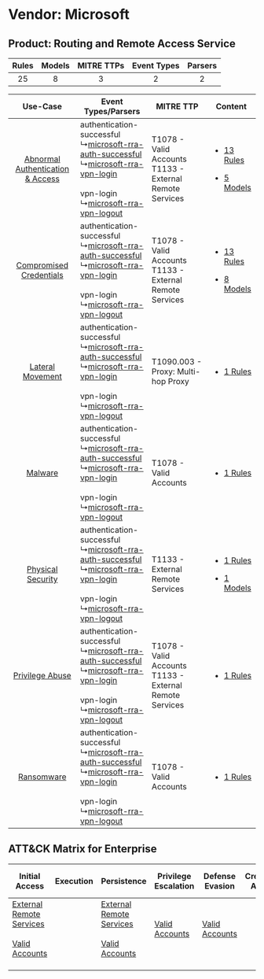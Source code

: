 Vendor: Microsoft
=================
Product: Routing and Remote Access Service
------------------------------------------
| Rules | Models | MITRE TTPs | Event Types | Parsers |
|:-----:|:------:|:----------:|:-----------:|:-------:|
|  25   |   8    |     3      |      2      |    2    |

|    Use-Case    | Event Types/Parsers    | MITRE TTP    | Content    |
|:----:| ---- | ---- | ---- |
| [Abnormal Authentication & Access](../../../UseCases/uc_abnormal_authentication_&_access.md) |  authentication-successful<br> ↳[microsoft-rra-auth-successful](Ps/pC_microsoftrraauthsuccessful.md)<br> ↳[microsoft-rra-vpn-login](Ps/pC_microsoftrravpnlogin.md)<br><br> vpn-login<br> ↳[microsoft-rra-vpn-logout](Ps/pC_microsoftrravpnlogout.md)<br> | T1078 - Valid Accounts<br>T1133 - External Remote Services<br> | [<ul><li>13 Rules</li></ul><ul><li>5 Models</li></ul>](RM/r_m_microsoft_routing_and_remote_access_service_Abnormal_Authentication_&_Access.md) |
|          [Compromised Credentials](../../../UseCases/uc_compromised_credentials.md)          |  authentication-successful<br> ↳[microsoft-rra-auth-successful](Ps/pC_microsoftrraauthsuccessful.md)<br> ↳[microsoft-rra-vpn-login](Ps/pC_microsoftrravpnlogin.md)<br><br> vpn-login<br> ↳[microsoft-rra-vpn-logout](Ps/pC_microsoftrravpnlogout.md)<br> | T1078 - Valid Accounts<br>T1133 - External Remote Services<br> | [<ul><li>13 Rules</li></ul><ul><li>8 Models</li></ul>](RM/r_m_microsoft_routing_and_remote_access_service_Compromised_Credentials.md)          |
|    [Lateral Movement](../../../UseCases/uc_lateral_movement.md)    |  authentication-successful<br> ↳[microsoft-rra-auth-successful](Ps/pC_microsoftrraauthsuccessful.md)<br> ↳[microsoft-rra-vpn-login](Ps/pC_microsoftrravpnlogin.md)<br><br> vpn-login<br> ↳[microsoft-rra-vpn-logout](Ps/pC_microsoftrravpnlogout.md)<br> | T1090.003 - Proxy: Multi-hop Proxy<br>    | [<ul><li>1 Rules</li></ul>](RM/r_m_microsoft_routing_and_remote_access_service_Lateral_Movement.md)    |
|    [Malware](../../../UseCases/uc_malware.md)    |  authentication-successful<br> ↳[microsoft-rra-auth-successful](Ps/pC_microsoftrraauthsuccessful.md)<br> ↳[microsoft-rra-vpn-login](Ps/pC_microsoftrravpnlogin.md)<br><br> vpn-login<br> ↳[microsoft-rra-vpn-logout](Ps/pC_microsoftrravpnlogout.md)<br> | T1078 - Valid Accounts<br>    | [<ul><li>1 Rules</li></ul>](RM/r_m_microsoft_routing_and_remote_access_service_Malware.md)    |
|    [Physical Security](../../../UseCases/uc_physical_security.md)    |  authentication-successful<br> ↳[microsoft-rra-auth-successful](Ps/pC_microsoftrraauthsuccessful.md)<br> ↳[microsoft-rra-vpn-login](Ps/pC_microsoftrravpnlogin.md)<br><br> vpn-login<br> ↳[microsoft-rra-vpn-logout](Ps/pC_microsoftrravpnlogout.md)<br> | T1133 - External Remote Services<br>    | [<ul><li>1 Rules</li></ul><ul><li>1 Models</li></ul>](RM/r_m_microsoft_routing_and_remote_access_service_Physical_Security.md)    |
|    [Privilege Abuse](../../../UseCases/uc_privilege_abuse.md)    |  authentication-successful<br> ↳[microsoft-rra-auth-successful](Ps/pC_microsoftrraauthsuccessful.md)<br> ↳[microsoft-rra-vpn-login](Ps/pC_microsoftrravpnlogin.md)<br><br> vpn-login<br> ↳[microsoft-rra-vpn-logout](Ps/pC_microsoftrravpnlogout.md)<br> | T1078 - Valid Accounts<br>T1133 - External Remote Services<br> | [<ul><li>1 Rules</li></ul>](RM/r_m_microsoft_routing_and_remote_access_service_Privilege_Abuse.md)    |
|    [Ransomware](../../../UseCases/uc_ransomware.md)    |  authentication-successful<br> ↳[microsoft-rra-auth-successful](Ps/pC_microsoftrraauthsuccessful.md)<br> ↳[microsoft-rra-vpn-login](Ps/pC_microsoftrravpnlogin.md)<br><br> vpn-login<br> ↳[microsoft-rra-vpn-logout](Ps/pC_microsoftrravpnlogout.md)<br> | T1078 - Valid Accounts<br>    | [<ul><li>1 Rules</li></ul>](RM/r_m_microsoft_routing_and_remote_access_service_Ransomware.md)    |

ATT&CK Matrix for Enterprise
----------------------------
| Initial Access                                                                                                                                   | Execution | Persistence                                                                                                                                      | Privilege Escalation                                                | Defense Evasion                                                     | Credential Access | Discovery | Lateral Movement | Collection | Command and Control                                                                                                                       | Exfiltration | Impact |
| ------------------------------------------------------------------------------------------------------------------------------------------------ | --------- | ------------------------------------------------------------------------------------------------------------------------------------------------ | ------------------------------------------------------------------- | ------------------------------------------------------------------- | ----------------- | --------- | ---------------- | ---------- | ----------------------------------------------------------------------------------------------------------------------------------------- | ------------ | ------ |
| [External Remote Services](https://attack.mitre.org/techniques/T1133)<br><br>[Valid Accounts](https://attack.mitre.org/techniques/T1078)<br><br> |           | [External Remote Services](https://attack.mitre.org/techniques/T1133)<br><br>[Valid Accounts](https://attack.mitre.org/techniques/T1078)<br><br> | [Valid Accounts](https://attack.mitre.org/techniques/T1078)<br><br> | [Valid Accounts](https://attack.mitre.org/techniques/T1078)<br><br> |                   |           |                  |            | [Proxy: Multi-hop Proxy](https://attack.mitre.org/techniques/T1090/003)<br><br>[Proxy](https://attack.mitre.org/techniques/T1090)<br><br> |              |        |
